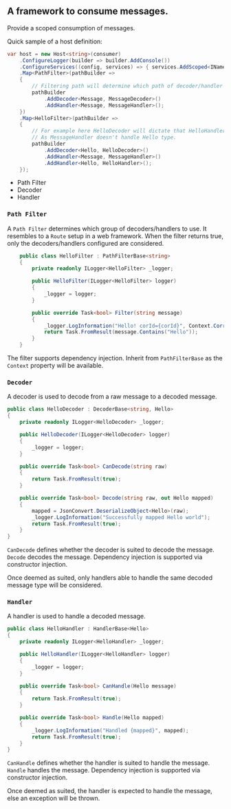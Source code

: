 ## A framework to consume messages.

Provide a scoped consumption of messages. 

Quick sample of a host definition:

```c#
var host = new Host<string>(consumer)
    .ConfigureLogger(builder => builder.AddConsole())
    .ConfigureServices((config, services) => { services.AddScoped<INameService, NameService>(); })
    .Map<PathFilter>(pathBuilder =>
    {
        // Filtering path will determine which path of decoder/handler to look for.
        pathBuilder
            .AddDecoder<Message, MessageDecoder>()
            .AddHandler<Message, MessageHandler>();
    })
    .Map<HelloFilter>(pathBuilder =>
    {
        // For example here HelloDecoder will dictate that HelloHandler will be used.
        // As MessageHandler doesn't handle Hello type.
        pathBuilder
            .AddDecoder<Hello, HelloDecoder>()
            .AddHandler<Message, MessageHandler>()
            .AddHandler<Hello, HelloHandler>();
    });
```

- Path Filter
- Decoder
- Handler

### `Path Filter`

A `Path Filter` determines which group of decoders/handlers to use. It resembles to a `Route` setup in a web framework.
When the filter returns true, only the decoders/handlers configured are considered.

```c#
    public class HelloFilter : PathFilterBase<string>
    {
        private readonly ILogger<HelloFilter> _logger;

        public HelloFilter(ILogger<HelloFilter> logger)
        {
            _logger = logger;
        }

        public override Task<bool> Filter(string message)
        {
            _logger.LogInformation("Hello! corId={corId}", Context.CorrelationId);
            return Task.FromResult(message.Contains("Hello"));
        }
    }
```

The filter supports dependency injection. Inherit from `PathFilterBase` as the `Context` property will be available.

### `Decoder`

A decoder is used to decode from a raw message to a decoded message.

```c#
public class HelloDecoder : DecoderBase<string, Hello>
{
    private readonly ILogger<HelloDecoder> _logger;

    public HelloDecoder(ILogger<HelloDecoder> logger)
    {
        _logger = logger;
    }

    public override Task<bool> CanDecode(string raw)
    {
        return Task.FromResult(true);
    }

    public override Task<bool> Decode(string raw, out Hello mapped)
    {
        mapped = JsonConvert.DeserializeObject<Hello>(raw);
        _logger.LogInformation("Successfully mapped Hello world");
        return Task.FromResult(true);
    }
}
```

`CanDecode` defines whether the decoder is suited to decode the message. `Decode` decodes the message.
Dependency injection is supported via constructor injection.

Once deemed as suited, only handlers able to handle the same decoded message type will be considered.

### `Handler`

A handler is used to handle a decoded message.

```c#
public class HelloHandler : HandlerBase<Hello>
{
    private readonly ILogger<HelloHandler> _logger;

    public HelloHandler(ILogger<HelloHandler> logger)
    {
        _logger = logger;
    }

    public override Task<bool> CanHandle(Hello message)
    {
        return Task.FromResult(true);
    }

    public override Task<bool> Handle(Hello mapped)
    {
        _logger.LogInformation("Handled {mapped}", mapped);
        return Task.FromResult(true);
    }
}
```

`CanHandle` defines whether the handler is suited to handle the message. `Handle` handles the message.
Dependency injection is supported via constructor injection.

Once deemed as suited, the handler is expected to handle the message, else an exception will be thrown.